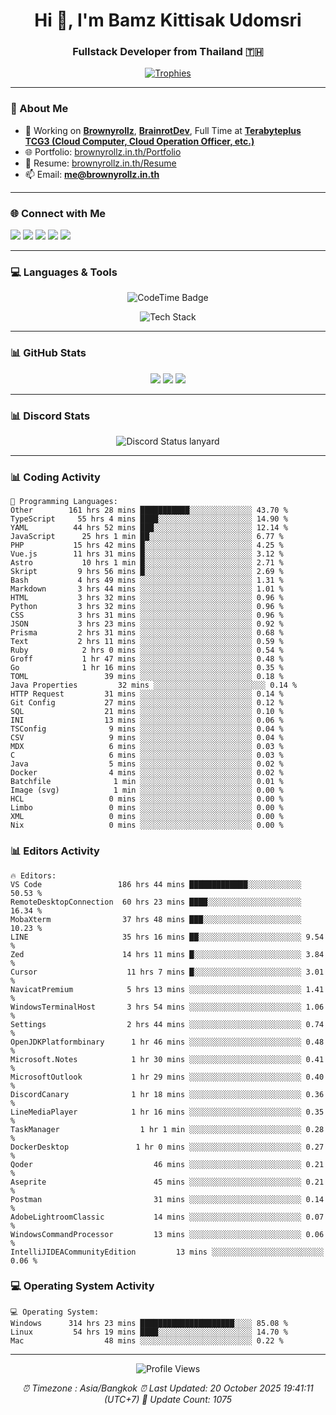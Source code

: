 <h1 align="center">Hi 👋, I'm Bamz Kittisak Udomsri</h1>
<h3 align="center">Fullstack Developer from Thailand 🇹🇭</h3>

<p align="center">
  <a href="https://github.com/ryo-ma/github-profile-trophy">
    <img src="https://github-profile-trophy.vercel.app/?username=brownyroll" alt="Trophies" />
  </a>
</p>

---

### 🔧 About Me

- 🔭 Working on [**Brownyrollz**](https://github.com/Brownyrollz), [**BrainrotDev**](https://github.com/brainrotdev), Full Time at [**Terabyteplus TCG3 (Cloud Computer, Cloud Operation Officer, etc.)**](https://tcloud.in.th)
- 🌐 Portfolio: [brownyrollz.in.th/Portfolio](https://Brownyrollz.in.th/Portfolio)
- 📄 Resume: [brownyrollz.in.th/Resume](https://Brownyrollz.in.th/Resume)
- 📫 Email: **me@brownyrollz.in.th**
---

### 🌐 Connect with Me

<p align="left">
  <a href="https://codepen.io/brownyroll" target="_blank"><img src="https://img.shields.io/badge/CodePen-000?style=for-the-badge&logo=codepen&logoColor=white" /></a>
  <a href="https://fb.com/brownyroll.bbamz" target="_blank"><img src="https://img.shields.io/badge/Facebook-1877F2?style=for-the-badge&logo=facebook&logoColor=white" /></a>
  <a href="https://instagram.com/brownyroll.darkalich" target="_blank"><img src="https://img.shields.io/badge/Instagram-E4405F?style=for-the-badge&logo=instagram&logoColor=white" /></a>
  <a href="https://www.youtube.com/c/brownyrollz" target="_blank"><img src="https://img.shields.io/badge/YouTube-FF0000?style=for-the-badge&logo=youtube&logoColor=white" /></a>
  <a href="https://discord.gg/yyJRFxTXGU" target="_blank"><img src="https://img.shields.io/badge/Discord-5865F2?style=for-the-badge&logo=discord&logoColor=white" /></a>
</p>

---

### 💻 Languages & Tools

<p align="center">
  <img href="https://codetime.dev" alt="CodeTime Badge" src="https://shields.jannchie.com/endpoint?style=flat&color=222&url=https%3A%2F%2Fapi.codetime.dev%2Fv3%2Fusers%2Fshield%3Fuid%3D34055">
  <br/>
  <!--START_SECTION:tech-->
<p align="center">
  <img src="https://skillicons.dev/icons?i=html,css,js,ts,react,nextjs,nodejs,vue,php,laravel,dotnet,django,tailwind,bootstrap,express,arduino,mysql,sqlite,mongodb,nginx,docker,git,linux,figma,postman,astro,bash,bun,cloudflare,discord,discordjs" alt="Tech Stack" />
</p>
<!--END_SECTION:tech-->
</p>

---

### 📊 GitHub Stats

<p align="center">
  <img src="https://github-readme-stats.vercel.app/api?username=brownyroll&show_icons=true" />
  <img src="https://github-readme-stats.vercel.app/api/top-langs/?username=brownyroll&layout=compact" />
  <img src="https://github-readme-streak-stats.herokuapp.com/?user=brownyroll" />
</p>

---

### 📊 Discord Stats

<p align="center">
     <img alt='Discord Status lanyard' src='https://lanyard.cnrad.dev/api/280676963885121536' />
</p>

---

<p align="center">


### 📊 Coding Activity

<!--START_SECTION:waka-->
```text
💬 Programming Languages:
Other        161 hrs 28 mins ███████████░░░░░░░░░░░░░░ 43.70 %
TypeScript     55 hrs 4 mins ████░░░░░░░░░░░░░░░░░░░░░ 14.90 %
YAML          44 hrs 52 mins ███░░░░░░░░░░░░░░░░░░░░░░ 12.14 %
JavaScript      25 hrs 1 min ██░░░░░░░░░░░░░░░░░░░░░░░ 6.77 %
PHP           15 hrs 42 mins █░░░░░░░░░░░░░░░░░░░░░░░░ 4.25 %
Vue.js        11 hrs 31 mins █░░░░░░░░░░░░░░░░░░░░░░░░ 3.12 %
Astro           10 hrs 1 min █░░░░░░░░░░░░░░░░░░░░░░░░ 2.71 %
Skript         9 hrs 56 mins █░░░░░░░░░░░░░░░░░░░░░░░░ 2.69 %
Bash           4 hrs 49 mins ░░░░░░░░░░░░░░░░░░░░░░░░░ 1.31 %
Markdown       3 hrs 44 mins ░░░░░░░░░░░░░░░░░░░░░░░░░ 1.01 %
HTML           3 hrs 32 mins ░░░░░░░░░░░░░░░░░░░░░░░░░ 0.96 %
Python         3 hrs 32 mins ░░░░░░░░░░░░░░░░░░░░░░░░░ 0.96 %
CSS            3 hrs 31 mins ░░░░░░░░░░░░░░░░░░░░░░░░░ 0.96 %
JSON           3 hrs 23 mins ░░░░░░░░░░░░░░░░░░░░░░░░░ 0.92 %
Prisma         2 hrs 31 mins ░░░░░░░░░░░░░░░░░░░░░░░░░ 0.68 %
Text           2 hrs 11 mins ░░░░░░░░░░░░░░░░░░░░░░░░░ 0.59 %
Ruby            2 hrs 0 mins ░░░░░░░░░░░░░░░░░░░░░░░░░ 0.54 %
Groff           1 hr 47 mins ░░░░░░░░░░░░░░░░░░░░░░░░░ 0.48 %
Go              1 hr 16 mins ░░░░░░░░░░░░░░░░░░░░░░░░░ 0.35 %
TOML                 39 mins ░░░░░░░░░░░░░░░░░░░░░░░░░ 0.18 %
Java Properties         32 mins ░░░░░░░░░░░░░░░░░░░░░░░░░ 0.14 %
HTTP Request         31 mins ░░░░░░░░░░░░░░░░░░░░░░░░░ 0.14 %
Git Config           27 mins ░░░░░░░░░░░░░░░░░░░░░░░░░ 0.12 %
SQL                  21 mins ░░░░░░░░░░░░░░░░░░░░░░░░░ 0.10 %
INI                  13 mins ░░░░░░░░░░░░░░░░░░░░░░░░░ 0.06 %
TSConfig              9 mins ░░░░░░░░░░░░░░░░░░░░░░░░░ 0.04 %
CSV                   9 mins ░░░░░░░░░░░░░░░░░░░░░░░░░ 0.04 %
MDX                   6 mins ░░░░░░░░░░░░░░░░░░░░░░░░░ 0.03 %
C                     6 mins ░░░░░░░░░░░░░░░░░░░░░░░░░ 0.03 %
Java                  5 mins ░░░░░░░░░░░░░░░░░░░░░░░░░ 0.02 %
Docker                4 mins ░░░░░░░░░░░░░░░░░░░░░░░░░ 0.02 %
Batchfile              1 min ░░░░░░░░░░░░░░░░░░░░░░░░░ 0.01 %
Image (svg)            1 min ░░░░░░░░░░░░░░░░░░░░░░░░░ 0.00 %
HCL                   0 mins ░░░░░░░░░░░░░░░░░░░░░░░░░ 0.00 %
Limbo                 0 mins ░░░░░░░░░░░░░░░░░░░░░░░░░ 0.00 %
XML                   0 mins ░░░░░░░░░░░░░░░░░░░░░░░░░ 0.00 %
Nix                   0 mins ░░░░░░░░░░░░░░░░░░░░░░░░░ 0.00 %

```
<!--END_SECTION:waka-->

### 📊 Editors Activity

<!--START_SECTION:editors-->
```text
🔥 Editors:
VS Code                 186 hrs 44 mins █████████████░░░░░░░░░░░░ 50.53 %
RemoteDesktopConnection  60 hrs 23 mins ████░░░░░░░░░░░░░░░░░░░░░ 16.34 %
MobaXterm                37 hrs 48 mins ███░░░░░░░░░░░░░░░░░░░░░░ 10.23 %
LINE                     35 hrs 16 mins ██░░░░░░░░░░░░░░░░░░░░░░░ 9.54 %
Zed                      14 hrs 11 mins █░░░░░░░░░░░░░░░░░░░░░░░░ 3.84 %
Cursor                    11 hrs 7 mins █░░░░░░░░░░░░░░░░░░░░░░░░ 3.01 %
NavicatPremium            5 hrs 13 mins ░░░░░░░░░░░░░░░░░░░░░░░░░ 1.41 %
WindowsTerminalHost       3 hrs 54 mins ░░░░░░░░░░░░░░░░░░░░░░░░░ 1.06 %
Settings                  2 hrs 44 mins ░░░░░░░░░░░░░░░░░░░░░░░░░ 0.74 %
OpenJDKPlatformbinary      1 hr 46 mins ░░░░░░░░░░░░░░░░░░░░░░░░░ 0.48 %
Microsoft.Notes            1 hr 30 mins ░░░░░░░░░░░░░░░░░░░░░░░░░ 0.41 %
MicrosoftOutlook           1 hr 29 mins ░░░░░░░░░░░░░░░░░░░░░░░░░ 0.40 %
DiscordCanary              1 hr 18 mins ░░░░░░░░░░░░░░░░░░░░░░░░░ 0.36 %
LineMediaPlayer            1 hr 16 mins ░░░░░░░░░░░░░░░░░░░░░░░░░ 0.35 %
TaskManager                  1 hr 1 min ░░░░░░░░░░░░░░░░░░░░░░░░░ 0.28 %
DockerDesktop               1 hr 0 mins ░░░░░░░░░░░░░░░░░░░░░░░░░ 0.27 %
Qoder                           46 mins ░░░░░░░░░░░░░░░░░░░░░░░░░ 0.21 %
Aseprite                        45 mins ░░░░░░░░░░░░░░░░░░░░░░░░░ 0.21 %
Postman                         31 mins ░░░░░░░░░░░░░░░░░░░░░░░░░ 0.14 %
AdobeLightroomClassic           14 mins ░░░░░░░░░░░░░░░░░░░░░░░░░ 0.07 %
WindowsCommandProcessor         13 mins ░░░░░░░░░░░░░░░░░░░░░░░░░ 0.06 %
IntelliJIDEACommunityEdition         13 mins ░░░░░░░░░░░░░░░░░░░░░░░░░ 0.06 %

```
<!--END_SECTION:editors-->

### 💻 Operating System Activity

<!--START_SECTION:os-->
```text
💻 Operating System:
Windows      314 hrs 23 mins █████████████████████░░░░ 85.08 %
Linux         54 hrs 19 mins ████░░░░░░░░░░░░░░░░░░░░░ 14.70 %
Mac                  48 mins ░░░░░░░░░░░░░░░░░░░░░░░░░ 0.22 %
```
<!--END_SECTION:os-->
</p>

---

<p align="center">
  <img src="https://komarev.com/ghpvc/?username=brownyroll&label=Profile%20views&color=0e75b6&style=flat" alt="Profile Views" />
</p>

<!-- Metadata -->
<p align="center"> 
    <i>
        ⏰ Timezone : Asia/Bangkok
        ⏰ Last Updated: <!--LAST_UPDATED-->20 October 2025 19:41:11 (UTC+7)<!--END_LAST_UPDATED-->
        🔄️ Update Count: <!--UPDATE_COUNT-->1075<!--END_UPDATE_COUNT-->
    </i>
</p>
